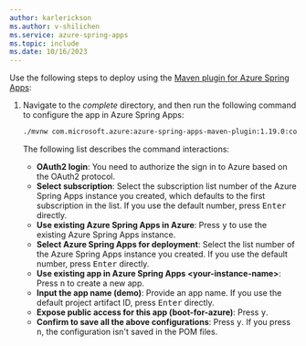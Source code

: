 ```yaml
---
author: karlerickson
ms.author: v-shilichen
ms.service: azure-spring-apps
ms.topic: include
ms.date: 10/16/2023
---
```


<!-- 
Use the following line at the end of the heading Prerequisites, with blank lines before and after. App deployments with Spring Apps Maven plugin.

[!INCLUDE [hello-spring-apps-maven-plugin](includes/quickstart/hello-spring-apps-maven-plugin.md)]
-->

Use the following steps to deploy using the [Maven plugin for Azure Spring Apps](https://github.com/microsoft/azure-maven-plugins/wiki/Azure-Spring-Apps):

1. Navigate to the *complete* directory, and then run the following command to configure the app in Azure Spring Apps:

   ```bash
   ./mvnw com.microsoft.azure:azure-spring-apps-maven-plugin:1.19.0:config
   ```

   The following list describes the command interactions:

   - **OAuth2 login**: You need to authorize the sign in to Azure based on the OAuth2 protocol.
   - **Select subscription**: Select the subscription list number of the Azure Spring Apps instance you created, which defaults to the first subscription in the list. If you use the default number, press <kbd>Enter</kbd> directly.
   - **Use existing Azure Spring Apps in Azure**: Press <kbd>y</kbd> to use the existing Azure Spring Apps instance.
   - **Select Azure Spring Apps for deployment**: Select the list number of the Azure Spring Apps instance you created. If you use the default number, press <kbd>Enter</kbd> directly.
   - **Use existing app in Azure Spring Apps \<your-instance-name\>**: Press <kbd>n</kbd> to create a new app.
   - **Input the app name (demo)**: Provide an app name. If you use the default project artifact ID, press <kbd>Enter</kbd> directly.
   - **Expose public access for this app (boot-for-azure)**: Press <kbd>y</kbd>.
   - **Confirm to save all the above configurations**: Press <kbd>y</kbd>. If you press <kbd>n</kbd>, the configuration isn't saved in the POM files.
